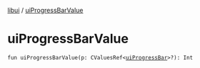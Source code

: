 [libui](README.md) / [uiProgressBarValue](ui-progress-bar-value.md)

# uiProgressBarValue

`fun uiProgressBarValue(p: CValuesRef<`[`uiProgressBar`](ui-progress-bar.md)`>?): Int`
